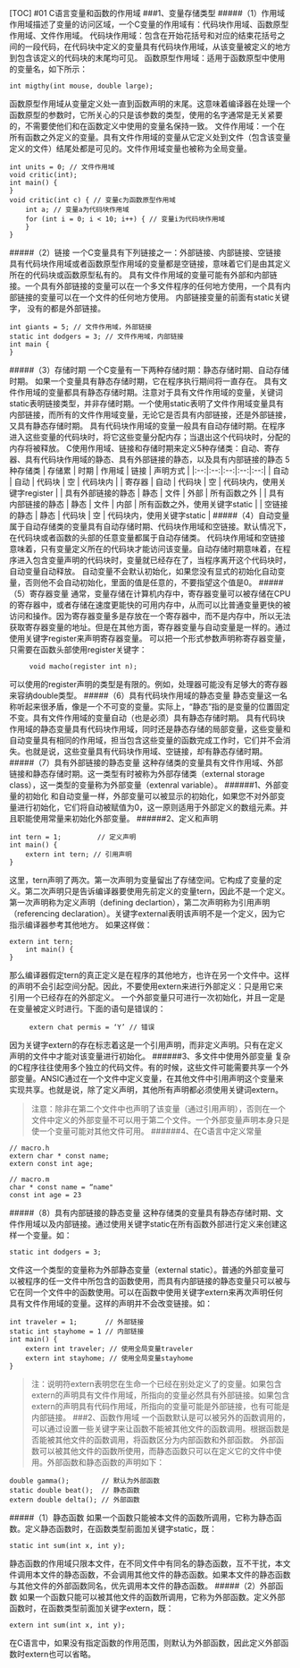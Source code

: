[TOC]
#01 C语言变量和函数的作用域
###1、变量存储类型
#####（1）作用域
作用域描述了变量的访问区域，一个C变量的作用域有：代码块作用域、函数原型作用域、文件作用域。
代码块作用域：包含在开始花括号和对应的结束花括号之间的一段代码，在代码块中定义的变量具有代码块作用域，从该变量被定义的地方到包含该定义的代码块的末尾均可见。
函数原型作用域：适用于函数原型中使用的变量名，如下所示：
```
int migthy(int mouse, double large);
```
函数原型作用域从变量定义处一直到函数声明的末尾。这意味着编译器在处理一个函数原型的参数时，它所关心的只是该参数的类型，使用的名字通常是无关紧要的，不需要使他们和在函数定义中使用的变量名保持一致。
文件作用域：一个在所有函数之外定义的变量。具有文件作用域的变量从它定义处到文件（包含该变量定义的文件）结尾处都是可见的。文件作用域变量也被称为全局变量。
```
int units = 0; // 文件作用域
void critic(int);
int main() {
}
void critic(int c) { // 变量c为函数原型作用域
	int a; // 变量a为代码块作用域
	for (int i = 0; i < 10; i++) { // 变量i为代码块作用域
	}
}
```
#####（2）链接
一个C变量具有下列链接之一：外部链接、内部链接、空链接
具有代码块作用域或者函数原型作用域的变量都是空链接，意味着它们是由其定义所在的代码块或函数原型私有的。
具有文件作用域的变量可能有外部和内部链接。一个具有外部链接的变量可以在一个多文件程序的任何地方使用，一个具有内部链接的变量可以在一个文件的任何地方使用。
内部链接变量的前面有static关键字， 没有的都是外部链接。
```
int giants = 5; // 文件作用域，外部链接
static int dodgers = 3; // 文件作用域，内部链接
int main {
}
```
#####（3）存储时期
一个C变量有一下两种存储时期：静态存储时期、自动存储时期。
如果一个变量具有静态存储时期，它在程序执行期间将一直存在。
具有文件作用域的变量都具有静态存储时期。注意对于具有文件作用域的变量，关键词static表明链接类型，并非存储时期。一个使用static表明了文件作用域变量具有内部链接，而所有的文件作用域变量，无论它是否具有内部链接，还是外部链接，又具有静态存储时期。
具有代码块作用域的变量一般具有自动存储时期。在程序进入这些变量的代码块时，将它这些变量分配内存；当退出这个代码块时，分配的内存将被释放。
C使用作用域、链接和存储时期来定义5种存储类：自动、寄存器、具有代码块作用域的静态、具有外部链接的静态，以及具有内部链接的静态
5种存储类
| 存储累 | 时期 | 作用域 | 链接 | 声明方式 |
|:--:|:--:|:--:|:--:|:--:|
| 自动 | 自动 | 代码块 | 空 | 代码块内 |
| 寄存器 | 自动 | 代码块 | 空 | 代码块内，使用关键字register |
| 具有外部链接的静态 | 静态 | 文件 | 外部 | 所有函数之外 |
| 具有内部链接的静态 | 静态 | 文件 | 内部 | 所有函数之外，使用关键字static |
| 空链接的静态 | 静态 | 代码块 | 空 | 代码块内，使用关键字static |
#####（4）自动变量
属于自动存储类的变量具有自动存储时期、代码块作用域和空链接。默认情况下，在代码块或者函数的头部的任意变量都属于自动存储类。
代码块作用域和空链接意味着，只有变量定义所在的代码块才能访问该变量。自动存储时期意味着，在程序进入包含变量声明的代码块时，变量就已经存在了，当程序离开这个代码块时，自动变量自动释放。
自动变量不会默认初始化，如果您没有显式的初始化自动变量，否则他不会自动初始化，里面的值是任意的，不要指望这个值是0。
#####（5）寄存器变量
通常，变量存储在计算机内存中，寄存器变量可以被存储在CPU的寄存器中，或者存储在速度更能快的可用内存中，从而可以比普通变量更快的被访问和操作。因为寄存器变量多是存放在一个寄存器中，而不是内存中，所以无法获取寄存器变量的地址。但是在其他方面，寄存器变量与自动变量是一样的。通过使用关键字register来声明寄存器变量。
可以把一个形式参数声明称寄存器变量，只需要在函数头部使用register关键字：
```
     void macho(register int n);
```
可以使用的register声明的类型是有限的。例如，处理器可能没有足够大的寄存器来容纳double类型。
#####（6）具有代码块作用域的静态变量
静态变量这一名称听起来很矛盾，像是一个不可变的变量。实际上，“静态”指的是变量的位置固定不变。具有文件作用域的变量自动（也是必须）具有静态存储时期。
具有代码块作用域的静态变量具有代码块作用域，同时还是静态存储的局部变量，这些变量和自动变量具有相同的作用域，担当包含这些变量的函数完成工作时，它们并不会消失。也就是说，这些变量具有代码块作用域、空链接，却有静态存储时期。
#####（7）具有外部链接的静态变量
这种存储类的变量具有文件作用域、外部链接和静态存储时期。这一类型有时被称为外部存储类（external storage class），这一类型的变量称为外部变量（extenral variable）。
######1、外部变量的初始化
和自动变量一样，外部变量可以被显示的初始化，如果您不对外部变量进行初始化，它们将自动被赋值为0，这一原则适用于外部定义的数组元素。并且职能使用常量来初始化外部变量。
######2、定义和声明
```
int tern = 1;         // 定义声明
int main() {
	extern int tern; // 引用声明
}
```
这里，tern声明了两次。第一次声明为变量留出了存储空间。它构成了变量的定义。第二次声明只是告诉编译器要使用先前定义的变量tern，因此不是一个定义。第一次声明称为定义声明（defining declartion），第二次声明称为引用声明（referencing declaration）。关键字external表明该声明不是一个定义，因为它指示编译器参考其他地方。
如果这样做：
```
extern int tern;
	int main() {
}
```
那么编译器假定tern的真正定义是在程序的其他地方，也许在另一个文件中。这样的声明不会引起空间分配。因此，不要使用extern来进行外部定义：只是用它来引用一个已经存在的外部定义。
一个外部变量只可进行一次初始化，并且一定是在变量被定义时进行。下面的语句是错误的：
```
     extern chat permis = ‘Y’ // 错误
```
因为关键字extern的存在标志着这是一个引用声明，而非定义声明。只有在定义声明的文件中才能对该变量进行初始化。
######3、多文件中使用外部变量
复杂的C程序往往使用多个独立的代码文件。有的时候，这些文件可能需要共享一个外部变量。ANSIC通过在一个文件中定义变量，在其他文件中引用声明这个变量来实现共享。也就是说，除了定义声明，其他所有声明都必须使用关键词extern。
>注意：除非在第二个文件中也声明了该变量（通过引用声明），否则在一个文件中定义的外部变量不可以用于第二个文件。一个外部变量声明本身只是使一个变量可能对其他文件可用。
######4、在C语言中定义常量
```
// macro.h
extern char * const name;
extern const int age;

// macro.m
char * const name = “name"
const int age = 23
```
#####（8）具有内部链接的静态变量
这种存储类的变量具有静态存储时期、文件作用域以及内部链接。通过使用关键字static在所有函数外部进行定义来创建这样一个变量。如：
```
static int dodgers = 3;
```
文件这一个类型的变量称为外部静态变量（external static）。普通的外部变量可以被程序的任一文件中所包含的函数使用，而具有内部链接的静态变量只可以被与它在同一个文件中的函数使用。可以在函数中使用关键字extern来再次声明任何具有文件作用域的变量。这样的声明并不会改变链接。如：
```
int traveler = 1;       // 外部链接
static int stayhome = 1 // 内部链接
int main() {
	extern int traveler; // 使用全局变量traveler
	extern int stayhome; // 使用全局变量stayhome
}
```
>注：说明符extern表明您在生命一个已经在别处定义了的变量。如果包含extern的声明具有文件作用域，所指向的变量必然具有外部链接。如果包含extern的声明具有代码作用域，所指向的变量可能是外部链接，也有可能是内部链接。
###2、函数作用域
一个函数默认是可以被另外的函数调用的，可以通过设置一些关键字来让函数不能被其他文件的函数调用。根据函数是否能被其他文件的函数调用，将函数区分为内部函数和外部函数。
外部函数可以被其他文件的函数所使用，而静态函数只可以在定义它的文件中使用。外部函数和静态函数的声明如下：
```
double gamma();        // 默认为外部函数
static double beat();  // 静态函数
extern double delta(); // 外部函数
```
#####（1）静态函数
如果一个函数只能被本文件的函数所调用，它称为静态函数。定义静态函数时，在函数类型前面加关键字static，既：
```
static int sum(int x, int y);
```
静态函数的作用域只限本文件，在不同文件中有同名的静态函数，互不干扰，本文件调用本文件的静态函数，不会调用其他文件的静态函数。如果本文件的静态函数与其他文件的外部函数同名，优先调用本文件的静态函数。
#####（2）外部函数
如果一个函数只能可以被其他文件的函数所调用，它称为外部函数。定义外部函数时，在函数类型前面加关键字extern，既：
```
extern int sum(int x, int y);
```
在C语言中，如果没有指定函数的作用范围，则默认为外部函数，因此定义外部函数时extern也可以省略。